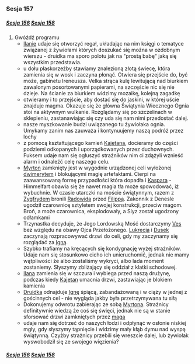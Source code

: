 ### Sesja 157

##### [Sesja 156](#sesja-156) [Sesja 158](#sesja-158)

1. Gwóźdź programu
    - [Ilanie](#g_ilana) udaje się otworzyć regał, układając na nim księgi o tematyce związanej z żywiołami których doszukać się można w ozdobnym wierszu - druidka ma sporo polotu jak na "prostą babę" jaką się wszystkim przedstawia.
    - u dołu płaskorzeźby stawiamy znalezioną złotą świecę, która zamienia się w wosk i zaczyna płonąć. Otwiera się przejście do, być może, gabinetu Ireneusza. Velka strąca kulę lewitującą nad biurkiem zawalonym posortowanymi papierami, na szczęście nic się nie dzieje. Na ścianie za biurkiem widzimy mozaikę, kolejną zagadkę
    - otwieramy i to przejście, aby dostać się do jaskini, w której uście znajduje magma. Okazuje się że główna Świątynia Wiecznego Ognia stoi na aktywnym wulkanie. Rozglądamy się po szczelinach w sklepieniu, zastanawiając się czy uda się nam nimi przedostać dalej.
    - nasze myszkowanie budzi uwiązanego tu żywiołaka ognia. Umykamy zanim nas zauważa i kontynuujemy naszą podróż przez lochy
    - z pomocą kształtującego kamień [Kajetana](#g_kajetan), docieramy do części podziemi odkopanych i uporządkowanych przez duchownych. Fuksem udaje nam się ogłuszyć strażników nim ci zdążyli wznieść alarm i odnaleźć celę naszego celu.
    - [Myrton](#p_lord_myrton) zamknięty jest w wygodnie urządzonej celi wyłożonej [dwimerytem](#r_dwimeryt) i blokującymi magię artefaktami. Cierpi na zaawansowaną formę przypadłości która dopadła i [Kaspara](#p_kaspar) - Himmelfart obawia się że nawet magia tła może spowodować, iż wybuchnie. W czasie utarczki na moście świątynnym, razem z [Zygfrydem](#p_zygfryd) bronili [Radowida](#p_krol_radowid) przed [Filippą](#p_filippa_eilhart). Zakonnik z Denesle ugodził czarownicę sztyletem swojej konstrukcji, przeciw magom. Broń, a może czarownica, eksplodowały, a Slyz został ugodzony odłamkami
    - Trzynastka decyduje, że Jego Lordowską Mość dostarczymy [Ves](#p_ves) bez względu na obawy Ojca Przełożonego. [Lukrecja](#p_lukrecja_schattenwort) i [Dusek](#p_dusek) zaczynają rozpracowywać drzwi do celi, gdy my zaczynamy się rozglądać za [Igną](#p_igna).
    - Szybko trafiamy na kręcących się kondygnację wyżej strażników. Udaje nam się stosunkowo cicho ich unieruchomić, jednak nie mamy wątpliwości że albo zostaliśmy wykryci, albo lada moment zostaniemy. Słyszymy zbliżający się oddział z klatki schodowej.
    - [Ilana](#g_ilana) zamienia się w szczura i wybiega przed naszą drużynę, podczas kiedy [Kajetan](#g_kajetan) umacnia drzwi, zastawiając je blokiem kamienia
    - [Druidka](#g_ilana) odnajduje [Ignę](#p_igna) śpiącą, zabandażowaną i w ciąży w jednej z gościnnych cel - nie wygląda jakby była przetrzymywana tu siłą
    - Dokonujemy odwrotu zabierając ze sobą [Myrtona](#p_lord_myrton). Strażnicy definitywnie wiedzą że coś się święci, jednak nie są w stanie sforsować drzwi zamkniętych przez [maga](#g_kajetan)
    - udaje nam się dotrzeć do naszych łodzi i odpłynąć w osłonie niskiej mgły, gdy słyszymy tąpnięcie i widzimy mały kłąb dymu nad wyspą świątynną. Czyżby strażnicy przebili się wreszcie dalej, lub żywiołak wyswobodził się ze swojego więzienia?

##### [Sesja 156](#sesja-156) [Sesja 158](#sesja-158)
